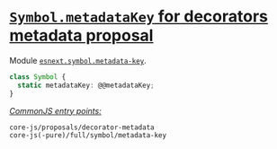 # [`Symbol.metadataKey` for decorators metadata proposal](https://github.com/tc39/proposal-decorator-metadata)
Module [`esnext.symbol.metadata-key`](/packages/core-js/modules/esnext.symbol.metadata-key.js).
```ts
class Symbol {
  static metadataKey: @@metadataKey;
}
```
[*CommonJS entry points:*](/docs/usage.md#commonjs-api)
```
core-js/proposals/decorator-metadata
core-js(-pure)/full/symbol/metadata-key
```
